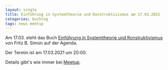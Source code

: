 ```yaml
---
layout: single
title: Einführung in Systemtheorie und Konstruktivismus am 17.03.2021
categories: buchlog
tags: news meetup
---
```


Am 17.03. steht das Buch [Einführung in Systemtheorie und Konstruktivismus](https://www.carl-auer.de/einfuhrung-in-systemtheorie-und-konstruktivismus) von Fritz B. Simon auf der Agenda.

Der Termin ist am 17.03.2021 um 20:00.

Details gibt's wie immer bei [Meetup](https://www.meetup.com/de-DE/The-Guided-Reading-Guild/events/276324287/).